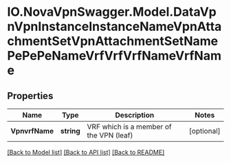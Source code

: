# IO.NovaVpnSwagger.Model.DataVpnVpnInstanceInstanceNameVpnAttachmentSetVpnAttachmentSetNamePePePeNameVrfVrfVrfNameVrfName
## Properties

Name | Type | Description | Notes
------------ | ------------- | ------------- | -------------
**VpnvrfName** | **string** | VRF which is a member of the VPN (leaf) | [optional] 

[[Back to Model list]](../README.md#documentation-for-models) [[Back to API list]](../README.md#documentation-for-api-endpoints) [[Back to README]](../README.md)

